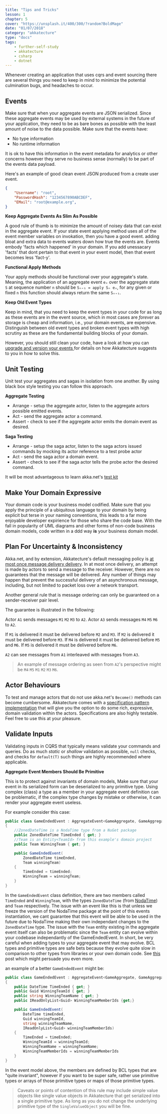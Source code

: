 ```yaml
---
title: "Tips and Tricks"
lesson: 1
chapter: 5
cover: "https://unsplash.it/400/300/?random?BoldMage"
date: "01/07/2018"
category: "akkatecture"
type: "docs"
tags:
    - further-self-study
    - akkatecture
    - csharp
    - dotnet
---
```

Whenever creating an application that uses cqrs and event sourcing there are several things you need to keep in mind to  minimize the potential culmination bugs, and headaches to occur.

## Events

Make sure that when your aggregate events are JSON serialized. Since these aggregate events may be used by external systems in the future of your application, they need to be as bare bones as possible with the least amount of noise to the data possible. Make sure that the events have:

-  No type information
-  No runtime information

It is ok to have this information in the event metadata for analytics or other concerns however they serve no business sense (normally) to be part of the events data payload.

Here's an example of good clean event JSON produced from a create user
event.

```json
{
    "Username": "root",
    "PasswordHash": "1234567890ABCDEF",
    "EMail": "root@example.org",
}
```

**Keep Aggregate Events As Slim As Possible**

A good rule of thumb is to minimize the amount of noisey data that can exist in the aggregate event. If your state event applying method uses all of the event member variables on invokation, then you have a good event. adding bloat and extra data to events waters down how true the events are. Events embody 'facts which happened' in your domain. If you add unessacary 'facts' that dont pertain to that event in your event model, then that event becomes less 'fact-y'.

**Functional Apply Methods**

Your apply methods should be functional over your aggregate's state. Meaning, the application of an aggregate event `eₓ` over the aggregate state `S` at sequence number `n` should be `Sₙ₊₁ = apply Sₙ eₓ`, for any given or fixed `n` this function should always return the same `Sₙ₊₁`.

**Keep Old Event Types**

Keep in mind, that you need to keep the event types in your code for as long as these events are in the event source, which in most cases are *forever* as storage is cheap and information, i.e., your domain events, are expensive. Distinguish between old event types and broken event types with high scrutiny as these are the fundamental building blocks of your domain.

However, you should still clean your code, have a look at how you can
[upgrade and version your events ](/docs/event-upgrading) for details on
how Akkatecture suggests to you in how to solve this.

## Unit Testing

Unit test your aggregates and sagas in isolation from one another. By using black box style  testing you can follow this approach.

**Aggregate Testing**
 - Arrange - setup the aggregate actor, listen to the aggregate actors possible emitted events.
 - Act - send the aggregate actor a command.
 - Assert - check to see if the aggregate actor emits the domain event as desired.

 **Saga Testing**
 - Arrange - setup the saga actor, listen to the saga actors issued commands by mocking its actor reference to a test probe actor
 - Act - send the saga actor a domain event.
 - Assert - check to see if the saga actor tells the probe actor the desired command.

It will be most advantageous to learn akka.net's [test kit](http://getakka.net/articles/actors/testing-actor-systems.html)

## Make Your Domain Expressive

Your domain code is your business model codified. Make sure that you apply the principle of a ubiquitous language to your domain by being explicit but terse in your naming conventions, this leads to a far more enjoyable developer expirience for those who share the code base. With the fall in popularity of UML diagrams and other forms of non-code business domain models, code written in a ddd way **is** your business domain model.

## Plan For Uncertainty & Inconsistency

Akka.net, and by extension, Akkatecture's default messaging policy is [at most once message delivery delivery](https://developer.lightbend.com/blog/2017-08-10-atotm-akka-messaging-part-1/index.html). In at most once delivery, an attempt is made by actors to send a message to the receiver. However, there are no guarantees that the message will be delivered. Any number of things may happen that prevent the successful delivery of an asynchronous message, including, but not limited to packet loss over a network transport. 

Another general rule that is message ordering can only be guaranteed on a sender-receiver pair level.

The guarantee is illustrated in the following:

Actor `A1` sends messages `M1` `M2` `M3` to `A2`.
Actor `A3` sends messages `M4` `M5` `M6` to `A2`.

If `M1` is delivered it must be delivered before `M2` and `M3`.
If `M2` is delivered it must be delivered before `M3`.
If `M4` is delivered it must be delivered before `M5` and `M6`.
If `M5` is delivered it must be delivered before `M6`.

`A2` can see messages from `A1` interleaved with messages from `A3`.

> An example of message ordering as seen from `A2`'s perspective might be `M4` `M5` `M1` `M2` `M3` `M6`.

## Actor Behaviours

To test and manage actors that do not use akka.net's `Become()` methods can become cumbersome. Akkatecture comes with a [specification pattern implementation](/docs/specifications) that will give you the option to do some rich, expressive, domain validation within the actors. Specifications are also highly testable. Feel free to use this at your pleasure.

## Validate Inputs

Validating inputs in CQRS that typically means validate your commands and queries. Do as much *static* or *shallow* validation as possible, `null` checks, and checks for `default(T)` such things are highly recommended where applicable.

**Aggregate Event Members Should Be Primitive**

This is to protect against invariants of domain models, Make sure that your event in its serialized form can be deserialized to any primitive type. Using complex (class) a type as a member in your aggregate event definition can be problematic, if the complex type changes by mistake or otherwise, it can render your aggregate event useless.

For example consider this case:

```csharp
public class GameEndedEvent : AggregateEvent<GameAggregate, GameAggregateId>
{
    //ZonedDateTime is a NodaTime type from a NuGet package
    public ZonedDateTime TimeEnded { get; }
    //Team is an Entity<TeamId> from this example's domain project
    public Team WinningTeam { get; }

    public GameEndedEvent(
        ZonedDateTime timeEnded,
        Team winningTeam)
    {
        TimeEnded = timeEnded;
        WinningTeam = winningTeam;
    }
}
```

In the `GameEndedEvent` class definition, there are two members called `TimeEnded` and `WinningTeam`, with the types `ZonedDateTime` (from [NodaTime](https://nodatime.org/)) and `Team` respectively. The issue with an event like this is that unless we freeze the version of the NodaTime package at the point of this events instantiation, we cant guarantee that this event will be able to be used in the future due to NodaTime making their own independant changes to the `ZonedDateTime` type. The issue with the `Team` entity existing in the aggregate event itself can also be problematic since the `Team` entity can evolve within your codebase independantly of the GameEndedEvent. In short, be very careful when adding types to your aggregate event that may evolve. BCL types and primitive types are safe bets because they evolve quite slow in comparison to other types from libraries or your own domain code. See [this](https://buildplease.com/pages/vos-in-events/) post which might persuade you even more.

an example of a better `GameEndedEvent` might be:

```csharp
public class GameEndedEvent : AggregateEvent<GameAggregate, GameAggregateId>
{
    public DateTime TimeEnded { get; }
    public Guid WinningTeamId { get; } 
    public string WinningTeamName { get; }
    public IReadOnlyList<Guid> WinningTeamMemberIds {get;} 

    public GameEndedEvent(
        DateTime timeEnded,
        Guid winningTeamId,
        string winningTeamName,
        IReadOnlyList<Guid> winningTeamMemberIds)
    {
        TimeEnded = timeEnded;
        WinningTeamId = winningTeamId;
        WinningTeamName = winningTeamName;
        WinningTeamMemberIds = winningTeamMemberIds
    }
}
```

In the event model above, the members are defined by BCL types that are "quite invariant", however if you want to be super safe, rather use primitive types or arrays of those primitive types or maps of those primitive types.

> Caveats or points of contention of this rule may include simple value objects like single value objects in Akkatecture that get serialized into a single primitive type. As long as you do not change the underlying primitive type of the `SingleValueObject` you will be fine.